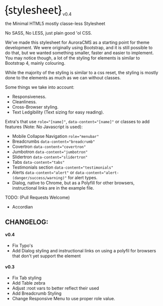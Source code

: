 ![stylesheet](img/stylesheet.png) v0.4

the Minimal HTML5 mostly classe-less Stylesheet

No SASS, No LESS, just plain good 'ol CSS.

We've made this stylesheet for AuroraCMS as a starting point for theme development. We were originally using Bootstrap, and it is still possible to do that, but we wanted something smaller, faster and easier to implement. You may notice though, a lot of the styling for elements is similar to Bootstrap 4, mainly colouring.

While the majority of the styling is similar to a css reset, the styling is mostly done to the elements as much as we can without classes.

Some things we take into account:
- Responsiveness.
- Cleanliness.
- Cross-Browser styling.
- Text Ledgibility (Text sizing for easy reading).

Extra's that use `role="[name]"`, `data-content="[name]"` or classes to add features (Note: No Javascript is used):
- Mobile Collapse Navigation `role="menubar"`
- Breadcrumbs `data-content="breadcrumb"`
- Covertron `data-content="covertron"`
- Jumbotron `data-content="jumbotron"`
- Slidertron `data-content="slidertron"`
- Tabs `data-content="tabs"`
- Testimonials section `data-content="testimonials"`
- Alerts `data-content="alert"` or `data-content="alert-(danger/success/warning)"` for alert types.
- Dialog, native to Chrome, but as a Polyfill for other browsers, instructional links are in the example file.

TODO: (Pull Requests Welcome)
- Accordian

## CHANGELOG:
#### v0.4
- Fix Typo's
- Add Dialog styling and instructional links on using a polyfil for browsers that don't yet support the element

#### v0.3
- Fix Tab styling
- Add Table zebra
- Adjust :root vars to better reflect their used
- Add Breadcrumb Styling
- Change Responsive Menu to use proper role value.
